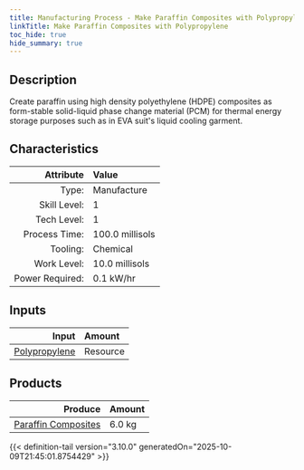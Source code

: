 ```yaml
---
title: Manufacturing Process - Make Paraffin Composites with Polypropylene
linkTitle: Make Paraffin Composites with Polypropylene
toc_hide: true
hide_summary: true
---
```

<!-- This is generated by the MarsSim HelpGenertor, do not edit. -->

## Description
 Create paraffin using high density polyethylene (HDPE) composites as &#10;&#9;&#9;&#9;form-stable solid-liquid phase change material (PCM) for thermal energy storage &#10;&#9;&#9;&#9;purposes such as in EVA suit&#39;s liquid cooling garment. 

## Characteristics

| Attribute      | Value |
|--------:|:------|
|Type:|Manufacture|
|Skill Level:|1|
|Tech Level:|1|
|Process Time:|100.0 millisols|
|Tooling:|Chemical|
|Work Level:|10.0 millisols|
|Power Required:|0.1 kW/hr|

## Inputs

| Input      | Amount |
|--------:|:------|
|[Polypropylene](/docs/definitions/resource/polypropylene)|Resource|7.8 kg|

## Products


| Produce      | Amount |
|--------:|:------|
|[Paraffin Composites](/docs/definitions/resource/paraffin-composites)|6.0 kg|



{{< definition-tail version="3.10.0" generatedOn="2025-10-09T21:45:01.8754429" >}}



